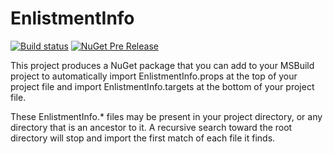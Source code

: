 EnlistmentInfo
=================

[![Build status](https://ci.appveyor.com/api/projects/status/lcawxbl6blrbo5ha/branch/master?svg=true)](https://ci.appveyor.com/project/AArnott/enlistmentinfo/branch/master)
[![NuGet Pre Release](https://img.shields.io/nuget/vpre/EnlistmentInfo.svg)](https://www.nuget.org/packages/EnlistmentInfo)

This project produces a NuGet package that you can add to your MSBuild project to
automatically import EnlistmentInfo.props at the top of your project file and
import EnlistmentInfo.targets at the bottom of your project file.

These EnlistmentInfo.* files may be present in your project directory, or any
directory that is an ancestor to it. A recursive search toward the root directory
will stop and import the first match of each file it finds.
